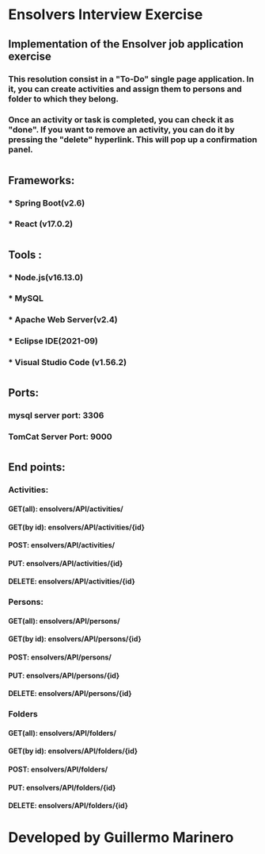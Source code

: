 # Ensolvers Interview Exercise
## Implementation of the Ensolver job application exercise
### This resolution consist in a "To-Do" single page application. In it, you can create activities and assign them to persons and folder to which they belong. 
### Once an activity or task is completed, you can check it as "done". If you want to remove an activity, you can do it by pressing the "delete" hyperlink. This will pop up a confirmation panel.
#
#
#
## Frameworks:
### * Spring Boot(v2.6)
### * React (v17.0.2)
#
#
#
## Tools :
### * Node.js(v16.13.0)
### * MySQL
### * Apache Web Server(v2.4)
### * Eclipse IDE(2021-09)
### * Visual Studio Code (v1.56.2)
#
#
#
## Ports:
### mysql server port: 3306
### TomCat Server Port: 9000
#
#
#
## End points:
### Activities:
#### GET(all): ensolvers/API/activities/
#### GET(by id): ensolvers/API/activities/{id}
#### POST: ensolvers/API/activities/
#### PUT: ensolvers/API/activities/{id}
#### DELETE: ensolvers/API/activities/{id}

### Persons:
#### GET(all): ensolvers/API/persons/
#### GET(by id): ensolvers/API/persons/{id}
#### POST: ensolvers/API/persons/
#### PUT: ensolvers/API/persons/{id}
#### DELETE: ensolvers/API/persons/{id}

### Folders
#### GET(all): ensolvers/API/folders/
#### GET(by id): ensolvers/API/folders/{id}
#### POST: ensolvers/API/folders/
#### PUT: ensolvers/API/folders/{id}
#### DELETE: ensolvers/API/folders/{id}

#
#
##
# Developed by Guillermo Marinero
##
